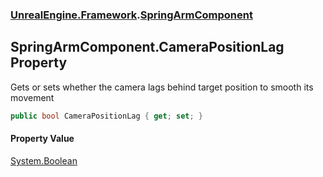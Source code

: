 ### [UnrealEngine.Framework](UnrealEngine_Framework.md 'UnrealEngine.Framework').[SpringArmComponent](SpringArmComponent.md 'UnrealEngine.Framework.SpringArmComponent')
## SpringArmComponent.CameraPositionLag Property
Gets or sets whether the camera lags behind target position to smooth its movement  
```csharp
public bool CameraPositionLag { get; set; }
```
#### Property Value
[System.Boolean](https://docs.microsoft.com/en-us/dotnet/api/System.Boolean 'System.Boolean')
